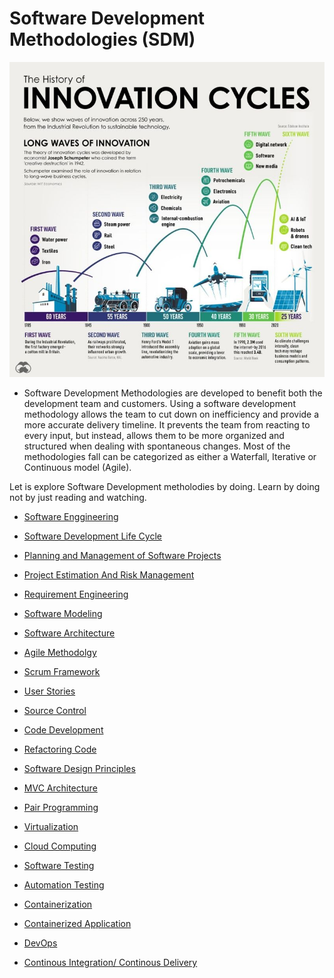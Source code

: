 # Software Development Methodologies (SDM)


<img src="/images/InnovationCycle.jpeg"/>

 
- Software Development Methodologies are developed to benefit both the development team and customers. Using a software development methodology allows the team to cut down on inefficiency and provide a more accurate delivery timeline. It prevents the team from reacting to every input, but instead, allows them to be more organized and structured when dealing with spontaneous changes. Most of the methodologies fall can be categorized as either a Waterfall, Iterative or Continuous model (Agile).

Let is explore Software Development metholodies by doing.
Learn by doing not by just reading and watching.

- <a href="https://github.com/RaviTambade/SDM/blob/main/softwareengg.md"> Software Enggineering</a>
- <a href="https://github.com/RaviTambade/SDM/blob/main/agilevswaterfall.md"> Software Development Life Cycle</a>
- <a href="https://github.com/RaviTambade/SDM/blob/main/pmp.md"> Planning and  Management of Software Projects </a>
- <a href="https://github.com/RaviTambade/SDM/blob/main/EstimationRiskmgmt.md">Project Estimation And Risk Management </a>
- <a href="https://github.com/RaviTambade/SDM/blob/main/RequirementEngg.md">Requirement Engineering </a>
- <a href="https://github.com/RaviTambade/SDM/blob/main/Modeling.md">Software Modeling </a>
- <a href="https://github.com/RaviTambade/SDM/blob/main/softwarearchitecture.md"> Software Architecture</a>

- <a href="https://github.com/RaviTambade/SDM/blob/main/agile.md"> Agile Methodolgy</a>
- <a href="https://github.com/RaviTambade/SDM/blob/main/scrum.md"> Scrum Framework</a>
- <a href="https://github.com/RaviTambade/SDM/blob/main/UserStory.md"> User Stories</a>
- <a href="https://github.com/RaviTambade/SDM/blob/main/sourcecontrol.md"> Source Control</a>
- <a href="https://github.com/RaviTambade/SDM/blob/main/CodeDevelopment.md">Code Development</a>
- <a href="https://github.com/RaviTambade/SDM/blob/main/Refactoring.md">Refactoring Code</a>
- <a href="https://github.com/RaviTambade/SDM/blob/main/softwaredesignPriniciples.md"> Software Design Principles</a>
- <a href="https://github.com/RaviTambade/SDM/blob/main/mvcarchitecture.md"> MVC  Architecture</a>
- <a href="https://github.com/RaviTambade/SDM/blob/main/PairProgramming.md">Pair Programming</a>
- <a href="https://github.com/RaviTambade/SDM/blob/main/virtualization.md"> Virtualization</a>
- <a href="https://github.com/RaviTambade/SDM/blob/main/cloud.md"> Cloud Computing</a>
- <a href="https://github.com/RaviTambade/SDM/blob/main/softwaretesting.md"> Software Testing</a>
- <a href="https://github.com/RaviTambade/SDM/blob/main/TestAutomation.md"> Automation Testing</a>
- <a href="https://github.com/RaviTambade/SDM/blob/main/Docker.md"> Containerization</a>
- <a href="https://github.com/RaviTambade/SDM/blob/main/containrizedapp.md"> Containerized Application</a>
- <a href="https://github.com/RaviTambade/SDM/blob/main/devops.md"> DevOps</a>
- <a href="https://github.com/RaviTambade/SDM/blob/main/CICD.md"> Continous Integration/ Continous Delivery</a>
